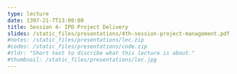 ```yaml
---
type: lecture
date: 1397-21-7T13:00:00
title: Session 4- IPD Project Delivery
slides: /static_files/presentations/4th-session-project-management.pdf
#notes: /static_files/presentations/lec.zip
#codes: /static_files/presentations/code.zip
#tldr: "Short text to discribe what this lecture is about."
#thumbnail: /static_files/presentations/lec.jpg
---
```

